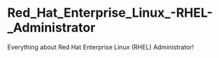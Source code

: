 # Red_Hat_Enterprise_Linux_-RHEL-_Administrator
Everything about Red Hat Enterprise Linux (RHEL) Administrator!
